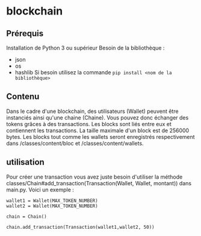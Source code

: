 # blockchain

## Prérequis
Installation de Python 3 ou supérieur
Besoin de la bibliothèque :
  * json
  * os
  * hashlib
Si besoin utilisez la commande ```pip install <nom de la bibliothèque>```

## Contenu

Dans le cadre d'une blockchain, des utilisateurs (Wallet) peuvent être instanciés ainsi qu'une chaine (Chaine). Vous pouvez donc échanger des tokens grâces à des transactions. Les blocks sont liés entre eux et contiennent les transactions. La taille maximale d'un block est de 256000 bytes. Les blocks tout comme les wallets seront enregistrés respectivement dans /classes/content/bloc et /classes/content/wallets.

## utilisation

Pour créer une transaction vous avez juste besoin d'utiliser la méthode classes/Chain#add_transaction(Transaction(Wallet, Wallet, montant)) dans main.py.
Voici un exemple :
```
wallet1 = Wallet(MAX_TOKEN_NUMBER)
wallet2 = Wallet(MAX_TOKEN_NUMBER)

chain = Chain()

chain.add_transaction(Transaction(wallet1,wallet2, 50))

